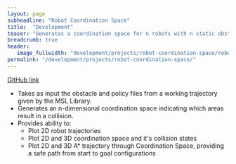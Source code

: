 ```yaml
---
layout: page
subheadline: "Robot Coordination Space"
title:  "Development"
teaser: "Generates a coordination space for n robots with n static obstacles residing in a 2D plane."
breadcrumb: true
header:
   image_fullwidth: "development/projects/robot-coordination-space/robot-coordination-space_01.png"
permalink: "/development/projects/robot-coordination-space/"
---
```


[GitHub link](https://github.com/motion-planning/robot-coordination-space)

- Takes as input the obstacle and policy files from a working trajectory given by the MSL Library.
- Generates an n-dimensional coordination space indicating which areas result in a collision.
- Provides ability to:
  - Plot 2D robot trajectories
  - Plot 2D and 3D coordination space and it's collision states
  - Plot 2D and 3D A* trajectory through Coordination Space, providing a safe path from start to goal configurations

